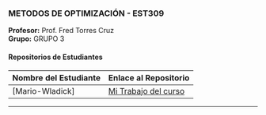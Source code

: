 
### METODOS DE OPTIMIZACIÓN - EST309
**Profesor:** Prof. Fred Torres Cruz  
**Grupo:** GRUPO 3

#### Repositorios de Estudiantes
| Nombre del Estudiante | Enlace al Repositorio |
|--------------|-----------------|
| [Mario-Wladick] | [Mi Trabajo del curso](https://github.com/Mario-Wladick/Trabajo-M-todos-) |

---
